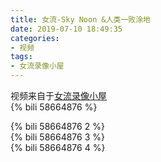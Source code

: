 ```yaml
---
title: 女流-Sky Noon &人类一败涂地
date: 2019-07-10 18:49:35
categories:
- 视频
tags:
- 女流录像小屋
---
```

视频来自于<a href="https://space.bilibili.com/29418340/video" target="_blank">女流录像小屋</a><br/> 
{% bili 58664876 %}
<br/>
<!--more-->

{% bili 58664876 2 %}
<br/>
{% bili 58664876 3 %}
<br/>
{% bili 58664876 4 %}
<br/>
